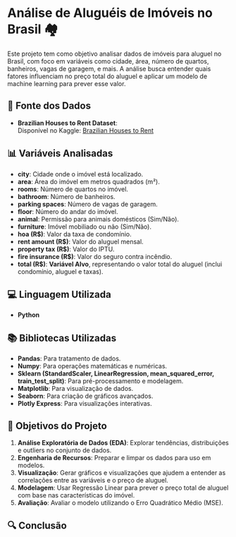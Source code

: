 # Análise de Aluguéis de Imóveis no Brasil 🏘️

Este projeto tem como objetivo analisar dados de imóveis para aluguel no Brasil, com foco em variáveis como cidade, área, número de quartos, banheiros, vagas de garagem, e mais. A análise busca entender quais fatores influenciam no preço total do aluguel e aplicar um modelo de machine learning para prever esse valor.

## 📂 Fonte dos Dados
- **Brazilian Houses to Rent Dataset**:  
  Disponível no Kaggle: [Brazilian Houses to Rent](https://www.kaggle.com/datasets/rubenssjr/brasilian-houses-to-rent)

## 📊 Variáveis Analisadas
- **city**: Cidade onde o imóvel está localizado.
- **area**: Área do imóvel em metros quadrados (m²).
- **rooms**: Número de quartos no imóvel.
- **bathroom**: Número de banheiros.
- **parking spaces**: Número de vagas de garagem.
- **floor**: Número do andar do imóvel.
- **animal**: Permissão para animais domésticos (Sim/Não).
- **furniture**: Imóvel mobiliado ou não (Sim/Não).
- **hoa (R$)**: Valor da taxa de condomínio.
- **rent amount (R$)**: Valor do aluguel mensal.
- **property tax (R$)**: Valor do IPTU.
- **fire insurance (R$)**: Valor do seguro contra incêndio.
- **total (R$)**: **Variável Alvo**, representando o valor total do aluguel (inclui condomínio, aluguel e taxas).

## 💻 Linguagem Utilizada

- **Python**

## 📚 Bibliotecas Utilizadas

- **Pandas**: Para tratamento de dados.
- **Numpy**: Para operações matemáticas e numéricas.
- **Sklearn (StandardScaler, LinearRegression, mean_squared_error, train_test_split)**: Para pré-processamento e modelagem.
- **Matplotlib**: Para visualização de dados.
- **Seaborn**: Para criação de gráficos avançados.
- **Plotly Express**: Para visualizações interativas.

## 🎯 Objetivos do Projeto

1. **Análise Exploratória de Dados (EDA)**: Explorar tendências, distribuições e outliers no conjunto de dados.
2. **Engenharia de Recursos**: Preparar e limpar os dados para uso em modelos.
3. **Visualização**: Gerar gráficos e visualizações que ajudem a entender as correlações entre as variáveis e o preço de aluguel.
4. **Modelagem**: Usar Regressão Linear para prever o preço total de aluguel com base nas características do imóvel.
5. **Avaliação**: Avaliar o modelo utilizando o Erro Quadrático Médio (MSE).

## 🔍 Conclusão

